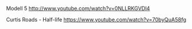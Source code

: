 
Modell 5
http://www.youtube.com/watch?v=0NLLRKGVDl4

Curtis Roads - Half-life
https://www.youtube.com/watch?v=70byQuA58fg
